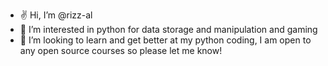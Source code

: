 - ✌ Hi, I’m @rizz-al
- 👀 I’m interested in python for data storage and manipulation and gaming
- 💞️ I’m looking to learn and get better at my python coding, I am open to any open source courses so please let me know!


<!---
rizz-al/rizz-al is a ✨ special ✨ repository because its `README.md` (this file) appears on your GitHub profile.
You can click the Preview link to take a look at your changes.
--->
